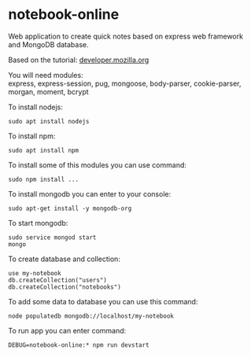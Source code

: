 # notebook-online
Web application to create quick notes based on express web framework and MongoDB database.

Based on the tutorial: [developer.mozilla.org](https://developer.mozilla.org/en-US/docs/Learn/Server-side/Express_Nodejs?fbclid=IwAR11VKfcLE4Hg5ZgVXwlN2z7HSf41ntQ9uZWntqBxXWrSgJ77zer5ajbZL0) 


You will need modules:    
express, express-session, pug, mongoose, body-parser, cookie-parser, morgan, moment, bcrypt    

To install nodejs:
```console
sudo apt install nodejs
```

To install npm:
```console
sudo apt install npm   
```

To install some of this modules you can use command:    
```console
sudo npm install ...    
```

To install mongodb you can enter to your console:   
```console
sudo apt-get install -y mongodb-org   
```

To start mongodb:   
```console
sudo service mongod start      
mongo    
```

To create database and collection:    
```console
use my-notebook       
db.createCollection("users")       
db.createCollection("notebooks")       
```

To add some data to database you can use this command:     
```console
node populatedb mongodb://localhost/my-notebook   
```

To run app you can enter command:    
```console
DEBUG=notebook-online:* npm run devstart    
```

